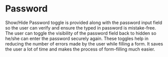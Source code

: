# Password
Show/Hide Password toggle is provided along with the password input field so the user can verify and ensure the typed in password is mistake-free. 
The user can toggle the visibility of the password field back to hidden so he/she can enter the password securely again. 
These toggles help in reducing the number of errors made by the user while filling a form. 
It saves the user a lot of time and makes the process of form-filling much easier.
